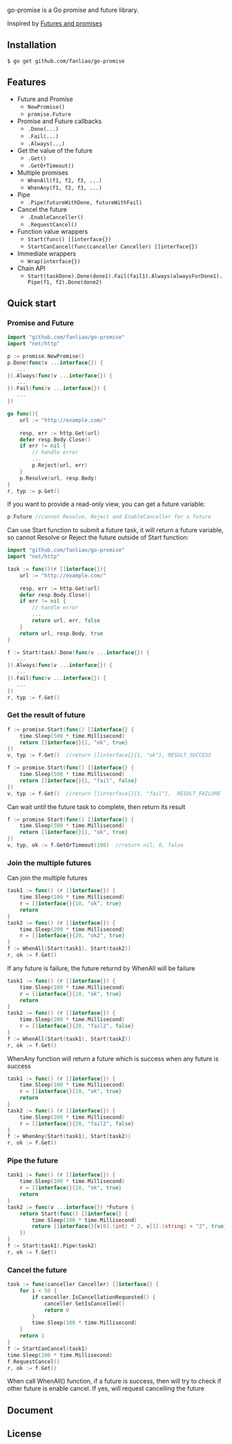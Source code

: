 [home]: github.com/fanliao/go-promise

go-promise is a Go promise and future library.

Inspired by [Futures and promises]()

## Installation

    $ go get github.com/fanliao/go-promise

## Features

* Future and Promise
  * ```NewPromise()```
  * ```promise.Future```
* Promise and Future callbacks
  * ```.Done(...)```
  * ```.Fail(...)```
  * ```.Always(...)```
* Get the value of the future
  * ```.Get() ```
  * ```.GetOrTimeout()```
* Multiple promises
  * ```WhenAll(f1, f2, f3, ...)```
  * ```WhenAny(f1, f2, f3, ...)```
* Pipe
  * ```.Pipe(futureWithDone, futureWithFail)```
* Cancel the future
  * ```.EnableCanceller()```
  * ```.RequestCancel()```
* Function value wrappers
  * ```Start(func() []interface{})```
  * ```StartCanCancel(func(canceller Canceller) []interface{})```
* Immediate wrappers
  * ```Wrap(interface{})```
* Chain API
  * ```Start(taskDone).Done(done1).Fail(fail1).Always(alwaysForDone1).Pipe(f1, f2).Done(done2)```

	
## Quick start

### Promise and Future 

```go
import "github.com/fanliao/go-promise"
import "net/http"

p := promise.NewPromise()
p.Done(func(v ...interface{}) {
   ...
}).Always(func(v ...interface{}) {
   ...
}).Fail(func(v ...interface{}) {
   ...
})

go func(){
	url := "http://example.com/"
	
	resp, err := http.Get(url)
	defer resp.Body.Close()
	if err != nil {
		// handle error
		...
		p.Reject(url, err)
	}
	p.Resolve(url, resp.Body)
}
r, typ := p.Get()
```

If you want to provide a read-only view, you can get a future variable:

```go
p.Future //cannot Resolve, Reject and EnableCanceller for a future
```

Can use Start function to submit a future task, it will return a future variable, so cannot Resolve or Reject the future outside of Start function:

```go
import "github.com/fanliao/go-promise"
import "net/http"

task := func()(r []interface{}){
	url := "http://example.com/"
	
	resp, err := http.Get(url)
	defer resp.Body.Close()
	if err != nil {
		// handle error
		...
		return url, err, false
	}
	return url, resp.Body, true
}

f := Start(task).Done(func(v ...interface{}) {
   ...
}).Always(func(v ...interface{}) {
   ...
}).Fail(func(v ...interface{}) {
   ...
})
r, typ := f.Get()
```

### Get the result of future

```go
f := promise.Start(func() []interface{} {
	time.Sleep(500 * time.Millisecond)
	return []interface{}{1, "ok", true}  
})
v, typ := f.Get()  //return []interface{}{1, "ok"}, RESULT_SUCCESS

f := promise.Start(func() []interface{} {
	time.Sleep(500 * time.Millisecond)
	return []interface{}{1, "fail", false}  
})
v, typ := f.Get()  //return []interface{}{1, "fail"},  RESULT_FAILURE
```

Can wait until the future task to complete, then return its result

```go
f := promise.Start(func() []interface{} {
	time.Sleep(500 * time.Millisecond)
	return []interface{}{1, "ok", true}  
})
v, typ, ok := f.GetOrTimeout(100)  //return nil, 0, false
```

### Join the multiple futures

Can join the multiple futures
```go
task1 := func() (r []interface{}) {
	time.Sleep(100 * time.Millisecond)
	r = []interface{}{10, "ok", true}
	return
}
task2 := func() (r []interface{}) {
	time.Sleep(200 * time.Millisecond)
	r = []interface{}{20, "ok2", true}
}
f := WhenAll(Start(task1), Start(task2))
r, ok := f.Get()
```

If any future is failure, the future returnd by WhenAll will be failure
```go
task1 := func() (r []interface{}) {
	time.Sleep(100 * time.Millisecond)
	r = []interface{}{10, "ok", true}
	return
}
task2 := func() (r []interface{}) {
	time.Sleep(200 * time.Millisecond)
	r = []interface{}{20, "fail2", false}
}
f := WhenAll(Start(task1), Start(task2))
r, ok := f.Get()
```

WhenAny function will return a future which is success when any future is success
```go
task1 := func() (r []interface{}) {
	time.Sleep(100 * time.Millisecond)
	r = []interface{}{10, "ok", true}
	return
}
task2 := func() (r []interface{}) {
	time.Sleep(200 * time.Millisecond)
	r = []interface{}{20, "fail2", false}
}
f := WhenAny(Start(task1), Start(task2))
r, ok := f.Get()
```

### Pipe the future

```go
task1 := func() (r []interface{}) {
	time.Sleep(100 * time.Millisecond)
	r = []interface{}{10, "ok", true}
	return
}
task2 := func(v ...interface{}) *Future {
	return Start(func() []interface{} {
		time.Sleep(100 * time.Millisecond)
		return []interface{}{v[0].(int) * 2, v[1].(string) + "2", true}
	})
}
f := Start(task1).Pipe(task2)
r, ok := f.Get()
```

### Cancel the future

```go
task := func(canceller Canceller) []interface{} {
	for i < 50 {
		if canceller.IsCancellationRequested() {
			canceller.SetIsCancelled()
			return 0
		}
		time.Sleep(100 * time.Millisecond)
	}
	return 1
}
f := StartCanCancel(task1)
time.Sleep(200 * time.Millisecond)
f.RequestCancel()
r, ok := f.Get()
```

When call WhenAll() function, if a future is success, then will try to check if other future is enable cancel. If yes, will request cancelling the future


## Document



## License

